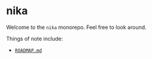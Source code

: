 # nika

Welcome to the `nika` monorepo. Feel free to look around.

Things of note include:
- [`ROADMAP.md`](./ROADMAP.md)
